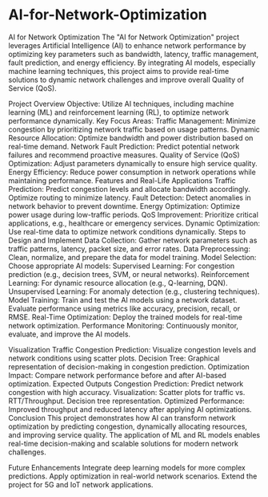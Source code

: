 # AI-for-Network-Optimization
AI for Network Optimization
The "AI for Network Optimization" project leverages Artificial Intelligence (AI) to enhance network performance by optimizing key parameters such as bandwidth, latency, traffic management, fault prediction, and energy efficiency. By integrating AI models, especially machine learning techniques, this project aims to provide real-time solutions to dynamic network challenges and improve overall Quality of Service (QoS).

Project Overview
Objective: Utilize AI techniques, including machine learning (ML) and reinforcement learning (RL), to optimize network performance dynamically.
Key Focus Areas:
Traffic Management: Minimize congestion by prioritizing network traffic based on usage patterns.
Dynamic Resource Allocation: Optimize bandwidth and power distribution based on real-time demand.
Network Fault Prediction: Predict potential network failures and recommend proactive measures.
Quality of Service (QoS) Optimization: Adjust parameters dynamically to ensure high service quality.
Energy Efficiency: Reduce power consumption in network operations while maintaining performance.
Features and Real-Life Applications
Traffic Prediction:
Predict congestion levels and allocate bandwidth accordingly.
Optimize routing to minimize latency.
Fault Detection:
Detect anomalies in network behavior to prevent downtime.
Energy Optimization:
Optimize power usage during low-traffic periods.
QoS Improvement:
Prioritize critical applications, e.g., healthcare or emergency services.
Dynamic Optimization:
Use real-time data to optimize network conditions dynamically.
Steps to Design and Implement
Data Collection:
Gather network parameters such as traffic patterns, latency, packet size, and error rates.
Data Preprocessing:
Clean, normalize, and prepare the data for model training.
Model Selection:
Choose appropriate AI models:
Supervised Learning: For congestion prediction (e.g., decision trees, SVM, or neural networks).
Reinforcement Learning: For dynamic resource allocation (e.g., Q-learning, DQN).
Unsupervised Learning: For anomaly detection (e.g., clustering techniques).
Model Training:
Train and test the AI models using a network dataset.
Evaluate performance using metrics like accuracy, precision, recall, or RMSE.
Real-Time Optimization:
Deploy the trained models for real-time network optimization.
Performance Monitoring:
Continuously monitor, evaluate, and improve the AI models.

Visualization
Traffic Congestion Prediction:
Visualize congestion levels and network conditions using scatter plots.
Decision Tree:
Graphical representation of decision-making in congestion prediction.
Optimization Impact:
Compare network performance before and after AI-based optimization.
Expected Outputs
Congestion Prediction: Predict network congestion with high accuracy.
Visualization:
Scatter plots for traffic vs. RTT/Throughput.
Decision tree representation.
Optimized Performance:
Improved throughput and reduced latency after applying AI optimizations.
Conclusion
This project demonstrates how AI can transform network optimization by predicting congestion, dynamically allocating resources, and improving service quality. The application of ML and RL models enables real-time decision-making and scalable solutions for modern network challenges.

Future Enhancements
Integrate deep learning models for more complex predictions.
Apply optimization in real-world network scenarios.
Extend the project for 5G and IoT network applications.
